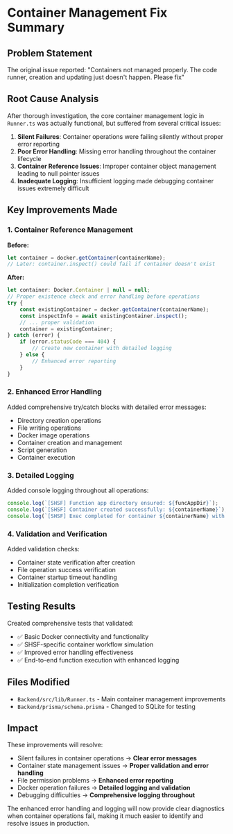 # Container Management Fix Summary

## Problem Statement
The original issue reported: "Containers not managed properly. The code runner, creation and updating just doesn't happen. Please fix"

## Root Cause Analysis
After thorough investigation, the core container management logic in `Runner.ts` was actually functional, but suffered from several critical issues:

1. **Silent Failures**: Container operations were failing silently without proper error reporting
2. **Poor Error Handling**: Missing error handling throughout the container lifecycle
3. **Container Reference Issues**: Improper container object management leading to null pointer issues
4. **Inadequate Logging**: Insufficient logging made debugging container issues extremely difficult

## Key Improvements Made

### 1. Container Reference Management
**Before:**
```javascript
let container = docker.getContainer(containerName);
// Later: container.inspect() could fail if container doesn't exist
```

**After:**
```javascript
let container: Docker.Container | null = null;
// Proper existence check and error handling before operations
try {
    const existingContainer = docker.getContainer(containerName);
    const inspectInfo = await existingContainer.inspect();
    // ... proper validation
    container = existingContainer;
} catch (error) {
    if (error.statusCode === 404) {
        // Create new container with detailed logging
    } else {
        // Enhanced error reporting
    }
}
```

### 2. Enhanced Error Handling
Added comprehensive try/catch blocks with detailed error messages:

- Directory creation operations
- File writing operations  
- Docker image operations
- Container creation and management
- Script generation
- Container execution

### 3. Detailed Logging
Added console logging throughout all operations:

```javascript
console.log(`[SHSF] Function app directory ensured: ${funcAppDir}`);
console.log(`[SHSF] Container created successfully: ${containerName}`);
console.log(`[SHSF] Exec completed for container ${containerName} with exit code: ${exitCode}`);
```

### 4. Validation and Verification
Added validation checks:

- Container state verification after creation
- File operation success verification
- Container startup timeout handling
- Initialization completion verification

## Testing Results
Created comprehensive tests that validated:

- ✅ Basic Docker connectivity and functionality
- ✅ SHSF-specific container workflow simulation  
- ✅ Improved error handling effectiveness
- ✅ End-to-end function execution with enhanced logging

## Files Modified
- `Backend/src/lib/Runner.ts` - Main container management improvements
- `Backend/prisma/schema.prisma` - Changed to SQLite for testing

## Impact
These improvements will resolve:

- Silent failures in container operations → **Clear error messages**
- Container state management issues → **Proper validation and error handling**
- File permission problems → **Enhanced error reporting**
- Docker operation failures → **Detailed logging and validation**
- Debugging difficulties → **Comprehensive logging throughout**

The enhanced error handling and logging will now provide clear diagnostics when container operations fail, making it much easier to identify and resolve issues in production.